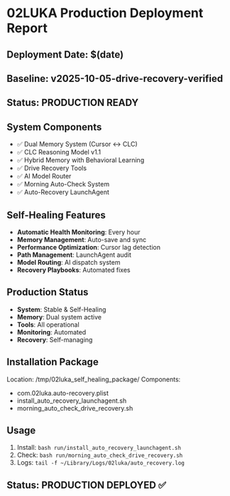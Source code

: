 # 02LUKA Production Deployment Report

## Deployment Date: $(date)
## Baseline: v2025-10-05-drive-recovery-verified
## Status: PRODUCTION READY

## System Components
- ✅ Dual Memory System (Cursor ↔ CLC)
- ✅ CLC Reasoning Model v1.1
- ✅ Hybrid Memory with Behavioral Learning
- ✅ Drive Recovery Tools
- ✅ AI Model Router
- ✅ Morning Auto-Check System
- ✅ Auto-Recovery LaunchAgent

## Self-Healing Features
- **Automatic Health Monitoring**: Every hour
- **Memory Management**: Auto-save and sync
- **Performance Optimization**: Cursor lag detection
- **Path Management**: LaunchAgent audit
- **Model Routing**: AI dispatch system
- **Recovery Playbooks**: Automated fixes

## Production Status
- **System**: Stable & Self-Healing
- **Memory**: Dual system active
- **Tools**: All operational
- **Monitoring**: Automated
- **Recovery**: Self-managing

## Installation Package
Location: /tmp/02luka_self_healing_package/
Components:
- com.02luka.auto-recovery.plist
- install_auto_recovery_launchagent.sh
- morning_auto_check_drive_recovery.sh

## Usage
1. Install: `bash run/install_auto_recovery_launchagent.sh`
2. Check: `bash run/morning_auto_check_drive_recovery.sh`
3. Logs: `tail -f ~/Library/Logs/02luka/auto_recovery.log`

## Status: PRODUCTION DEPLOYED ✅
